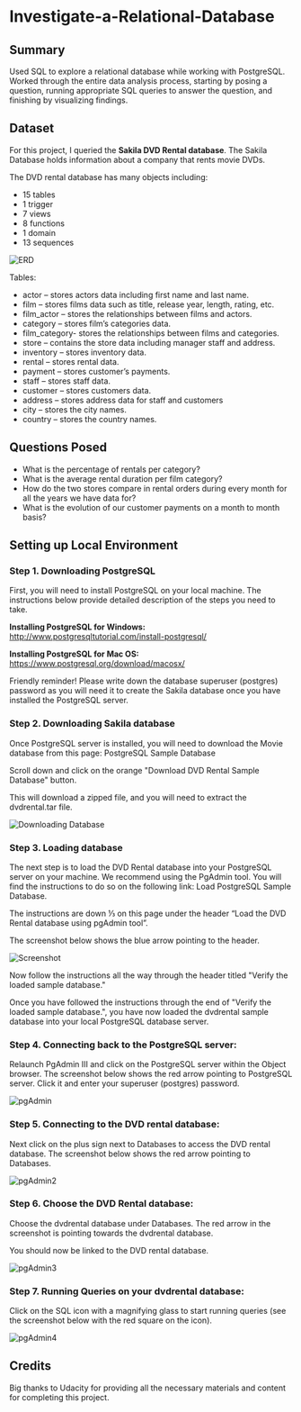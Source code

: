 # Investigate-a-Relational-Database 

## Summary 
Used SQL to explore a relational database while working with PostgreSQL. 
Worked through the entire data analysis process, starting by posing a question, 
running appropriate SQL queries to answer the question, 
and finishing by visualizing findings. 

## Dataset 
For this project, I queried the **Sakila DVD Rental database**.
The Sakila Database holds information about a company that rents 
movie DVDs. 

The DVD rental database has many objects including:

- 15 tables
- 1 trigger
- 7 views
- 8 functions
- 1 domain
- 13 sequences

![ERD](https://video.udacity-data.com/topher/2018/September/5ba95d23_dvd-rental-erd-2/dvd-rental-erd-2.png)

Tables:
- actor – stores actors data including first name and last name.
- film – stores films data such as title, release year, length, rating, etc.
- film_actor – stores the relationships between films and actors.
- category – stores film’s categories data.
- film_category- stores the relationships between films and categories.
- store – contains the store data including manager staff and address.
- inventory – stores inventory data.
- rental – stores rental data.
- payment – stores customer’s payments.
- staff – stores staff data.
- customer – stores customers data.
- address – stores address data for staff and customers
- city – stores the city names.
- country – stores the country names.

## Questions Posed
- What is the percentage of rentals per category?
- What is the average rental duration per film category?
- How do the two stores compare in rental orders during every month for all the years we have data for?
- What is the evolution of our customer payments on a month to month basis?

## Setting up Local Environment
### **Step 1. Downloading PostgreSQL**

First, you will need to install PostgreSQL on your local machine. 
The instructions below provide detailed description of the steps you
need to take.

**Installing PostgreSQL for Windows:**
http://www.postgresqltutorial.com/install-postgresql/

**Installing PostgreSQL for Mac OS:**
https://www.postgresql.org/download/macosx/

Friendly reminder! Please write down the database superuser
(postgres) password as you will need it to create the Sakila 
database once you have installed the PostgreSQL server. 

### **Step 2. Downloading Sakila database**
Once PostgreSQL server is installed, you will need to download the Movie database from this page: PostgreSQL Sample Database

Scroll down and click on the orange "Download DVD Rental Sample Database" button.

This will download a zipped file, and you will need to extract the dvdrental.tar file.

![Downloading Database](https://video.udacity-data.com/topher/2018/August/5b6e399c_download-sampledatabase/download-sampledatabase.png)

### **Step 3. Loading database**
The next step is to load the DVD Rental database into your PostgreSQL 
server on your machine. We recommend using the PgAdmin tool. You will 
find the instructions to do so on the following link: Load PostgreSQL 
Sample Database.

The instructions are down ⅓ on this page under the header 
“Load the DVD Rental database using pgAdmin tool”.

The screenshot below shows the blue arrow pointing to the header.

![Screenshot](https://video.udacity-data.com/topher/2018/August/5b6e3b90_load-using-pgadmin-tool/load-using-pgadmin-tool.png)

Now follow the instructions all the way through the header titled 
"Verify the loaded sample database."

Once you have followed the instructions through the end of 
"Verify the loaded sample database.", you have now loaded the 
dvdrental sample database into your local PostgreSQL database server.

### **Step 4. Connecting back to the PostgreSQL server:** 
Relaunch PgAdmin III and click on the PostgreSQL server within the 
Object browser. The screenshot below shows the red arrow pointing 
to PostgreSQL server. Click it and enter your superuser (postgres) 
password.

![pgAdmin](https://video.udacity-data.com/topher/2018/August/5b720f4f_clicking-server/clicking-server.png)

### **Step 5. Connecting to the DVD rental database:**
Next click on the plus sign next to Databases to access the DVD 
rental database. The screenshot below shows the red arrow pointing 
to Databases.

![pgAdmin2](https://video.udacity-data.com/topher/2018/August/5b6e3d18_loadinginpostgresql/loadinginpostgresql.png)

### **Step 6. Choose the DVD Rental database:**
Choose the dvdrental database under Databases. The red arrow in 
the screenshot is pointing towards the dvdrental database.

You should now be linked to the DVD rental database.

![pgAdmin3](https://video.udacity-data.com/topher/2018/August/5b73214b_dvdrentaltar/dvdrentaltar.png)

### **Step 7. Running Queries on your dvdrental database:**
Click on the SQL icon with a magnifying glass to start running queries (see the screenshot 
below with the red square on the icon).

![pgAdmin4](https://video.udacity-data.com/topher/2018/May/5b0d9a05_sqlquery-postgresimage/sqlquery-postgresimage.png)

## Credits
Big thanks to Udacity for providing all the necessary materials 
and content for completing this project.


















 
